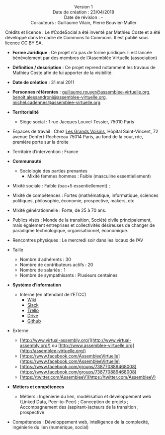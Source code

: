 <center>Version 1</center>

<center>Date de création : 23/04/2018 </center>

<center>Date de révision : - </center>

<center>Co-auteurs : Guillaume Vilain, Pierre Bouvier-Muller </center>

Crédits et licence : Le #CodeSocial a été inventé par Mathieu Coste et a été développé dans le cadre de Commons to Commons. Il est publié sous licence CC BY SA.

-   **Forme Juridique**  : Ce projet n'a pas de forme juridique. Il est lancée bénévolement par des membres de l'Assemblée Virtuelle (association)

-   **Définition / description**  : Ce projet reprend notamment les travaux de Mathieu Coste afin de lui apporter de la visibilité.

-   **Date de création**  : 31 mai 2011

-   **Personnes référentes**  :  [guillaume.rouyer@assemblee-virtuelle.org](mailto:guillaume.rouyer@assemblee-virtuelle.org),  [benoit.alessandroni@assemblee-virtuelle.org](mailto:benoit.alessandroni@assemblee-virtuelle.org),  [michel.cadennes@assemblee-virtuelle.org](mailto:michel.cadennes@assemblee-virtuelle.org)

-   **Territorialité**
    -   Siège social : 1 rue Jacques Louvel-Tessier, 75010 Paris

-   Espaces de travail : Chez  [Les Grands Voisins](http://lesgrandsvoisins.org/), Hôpital Saint-Vincent, 72 avenue Denfert-Rochereau 75014 Paris, au fond de la cour, rdc, première porte sur la droite

-   Territoire d’intervention : France

-   **Communauté**
    -   Sociologie des parties prenantes
        -   Mixité femmes hommes : Faible (masculine essentiellement)

-   Mixité sociale : Faible (bac+5 essentiellement) ;

-   Mixité de compétences : Fortes (mathématique, informatique, sciences politiques, philosophie, économie, prospective, makers, etc

-   Mixité générationnelle : Forte, de 25 à 70 ans.

-   Publics visés : Monde de la transition, Société civile principalement, mais également entreprises et collectivités désireuses de changer de paradigme technologique, organisationnel, économique.

-   Rencontres physiques : Le mercredi soir dans les locaux de l’AV

-   Taille
    -   Nombre d’adhérents : 30
    -   Nombre de contributeurs actifs : 20
    -   Nombre de salariés : 1
    -   Nombre de sympathisants : Plusieurs centaines

-   **Système d’information**
    -   Interne (en attendant de l’ETCC)
        -   [Wiki](http://wiki.virtual-assembly.org/)
        -   [Slack](https://assemblee-virtuelle.slack.com/)
        -   [Trello](https://trello.com/assembleevirtuelle)
        -   [Drive](https://drive.google.com/drive/folders/0By8nyiKT594tc2FaaHFPaFlfNk0)
        -   [Github](https://github.com/assemblee-virtuelle)

-   Externe
    -   [http://www.virtual-assembly.org/](http://www.virtual-assembly.org/)  ou  [http://www.assemblee-virtuelle.org](http://assemblee-virtuelle.org/)
    -   [https://www.facebook.com/AssembleeVirtuelle](https://www.facebook.com/AssembleeVirtuelle)
    -   [https://www.facebook.com/groups/738770889468008](https://www.facebook.com/groups/738770889468008)
    -   [https://twitter.com/AssembleeV](https://twitter.com/AssembleeV)

-   **Métiers et compétences**
    -   Métiers : Ingénierie du lien, modélisation et développement web (Linked Data, Peer-to-Peer) ; Conception de projets ; Accompagnement des (aspirant-)acteurs de la transition ; prospective

-   Compétences : Développement web, intelligence de la complexité, ingénierie du lien (numérique, social)
<!--stackedit_data:
eyJoaXN0b3J5IjpbLTk2NDE0OTAyNywxNTA4ODM3MzAwLC04OT
AxOTc5MjksMjA4NjgzNTE1M119
-->

